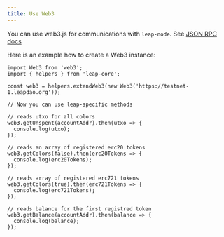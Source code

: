 ```yaml
---
title: Use Web3
---
```


You can use web3.js for communications with `leap-node`. See [JSON RPC docs](../json-rpc/overview.md)

Here is an example how to create a Web3 instance:

```es6
import Web3 from 'web3';
import { helpers } from 'leap-core';

const web3 = helpers.extendWeb3(new Web3('https://testnet-1.leapdao.org'));

// Now you can use leap-specific methods

// reads utxo for all colors
web3.getUnspent(accountAddr).then(utxo => {
  console.log(utxo);
});

// reads an array of registered erc20 tokens
web3.getColors(false).then(erc20Tokens => {
  console.log(erc20Tokens);
});

// reads array of registered erc721 tokens
web3.getColors(true).then(erc721Tokens => {
  console.log(erc721Tokens);
});

// reads balance for the first registred token
web3.getBalance(accountAddr).then(balance => {
  console.log(balance);
});
```
